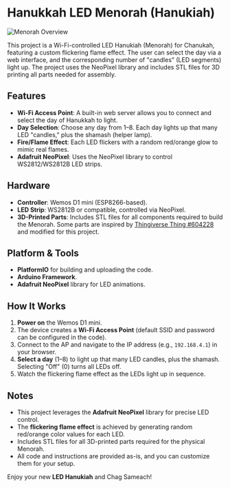 # Hanukkah LED Menorah (Hanukiah)

![Menorah Overview](images/pic)

This project is a Wi-Fi-controlled LED Hanukiah (Menorah) for Chanukah, featuring a custom flickering flame effect. The user can select the day via a web interface, and the corresponding number of "candles" (LED segments) light up. The project uses the NeoPixel library and includes STL files for 3D printing all parts needed for assembly.

## Features

- **Wi-Fi Access Point**: A built-in web server allows you to connect and select the day of Hanukkah to light.
- **Day Selection**: Choose any day from 1–8. Each day lights up that many LED "candles," plus the shamash (helper lamp).
- **Fire/Flame Effect**: Each LED flickers with a random red/orange glow to mimic real flames.
- **Adafruit NeoPixel**: Uses the NeoPixel library to control WS2812/WS2812B LED strips.

## Hardware

- **Controller**: Wemos D1 mini (ESP8266-based).
- **LED Strip**: WS2812B or compatible, controlled via NeoPixel.
- **3D-Printed Parts**: Includes STL files for all components required to build the Menorah. Some parts are inspired by [Thingiverse Thing #604228](https://www.thingiverse.com/thing:604228) and modified for this project.

## Platform & Tools

- **PlatformIO** for building and uploading the code.
- **Arduino Framework**.
- **Adafruit NeoPixel** library for LED animations.

## How It Works

1. **Power on** the Wemos D1 mini.
2. The device creates a **Wi-Fi Access Point** (default SSID and password can be configured in the code).
3. Connect to the AP and navigate to the IP address (e.g., `192.168.4.1`) in your browser.
4. **Select a day** (1–8) to light up that many LED candles, plus the shamash. Selecting "Off" (0) turns all LEDs off.
5. Watch the flickering flame effect as the LEDs light up in sequence.

## Notes

- This project leverages the **Adafruit NeoPixel** library for precise LED control.
- The **flickering flame effect** is achieved by generating random red/orange color values for each LED.
- Includes STL files for all 3D-printed parts required for the physical Menorah.
- All code and instructions are provided as-is, and you can customize them for your setup.

Enjoy your new **LED Hanukiah** and Chag Sameach!

